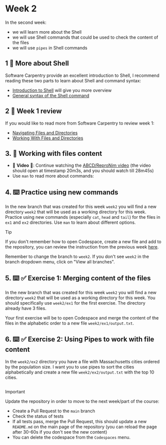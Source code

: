 <!--
  <<< Author notes: Step 2 >>>
  Start this step by acknowledging the previous step.
  Define terms and link to docs.github.com.
  TBD-step-2-notes.
-->

# Week 2
In the second week:
- we will learn more about the Shell
- we will use Shell commands that could be used to check the content of the files
- we will use `pipes` in Shell commands

## 1 :book: More about Shell
Software Carpentry provide an excellent introduction to Shell, I recommend reading these two parts to learn about Shell and command syntax:
- [Introduction to Shell](https://swcarpentry.github.io/shell-novice/01-intro.html) will give you more overview
- [General syntax of the Shell command](https://swcarpentry.github.io/shell-novice/02-filedir.html#general-syntax-of-a-shell-command)

## 2 :book: Week 1 review
If you would like to read more from Software Carpentry to review week 1:
- [Navigating Files and Directories](https://swcarpentry.github.io/shell-novice/02-filedir.html) 
- [Working With Files and Directories](https://swcarpentry.github.io/shell-novice/03-create.html)

## 3. :eyes: Working with files content
- :eyes: **Video** :eyes:: Continue watching the [ABCD/ReproNim video](https://youtu.be/SyKmry47SsY?si=EzGkBtHpRRkFqtNH&t=1203) (the video should open at timestamp 20m3s, and you should watch till 28m45s)
- Use `man` to read more about commands:

## 4. :keyboard: Practice using new commands 

In the new branch that was created for this week `week2` you will find a new directory `week2` that will be used as a working directory for this week. Practice using new commands (especially `cat`, `head` and `tail`) for the files in `ex1` and `ex2` directories.
Use `man` to learn about different options.

  
> [!TIP]
> If you don't remember how to open Codespace, create a new file and add to the repository, you can review the instruction from the previous week [here](../week1/README.md).
>
>  Remember to change the branch to `week2`. If you don't see `week2` in the branch dropdown menu, click on "View all branches".


## 5. :keyboard: :white_check_mark: Exercise 1: Merging content of the files

In the new branch that was created for this week `week2` you will find a new directory `week2` that will be used as a working directory for this week. You should specifically use `week2/ex1` for the first exercise. The directory already have 3 files.

Your first exercise will be to open Codespace and merge the content of the files in the alphabetic order to a new file `week2/ex1/output.txt`.


## 6. :keyboard: :white_check_mark: Exercise 2: Using Pipes to work with file content

In the `week2/ex2` directory you have a file with Massachusetts cities ordered by the population size. I want you to use pipes to sort the cities alphabetically and create a new file `week2/ex2/output.txt` with the top 10 cities.  

##

> [!IMPORTANT]
> Update the repository in  order to move to the next week/part of the course:
>  - Create a Pull Request to the `main` branch
>  - Check the status of tests
>  - If all tests pass, merge the Pull Request, this should update a new `README.md` on the main page of the repository (you can reload the page after 30-60s if you don't see the new content)
>  - You can delete the codespace from the `Codespaces` menu.

